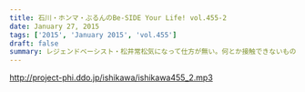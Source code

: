 ```yaml
---
title: 石川・ホンマ・ぶるんのBe-SIDE Your Life! vol.455-2
date: January 27, 2015
tags: ['2015', 'January 2015', 'vol.455']
draft: false
summary: レジェンドベーシスト・松井常松気になって仕方が無い。何とか接触できないものか？さすがビーサイには来てくれないか。NANJO
---
```


http://project-phi.ddo.jp/ishikawa/ishikawa455_2.mp3